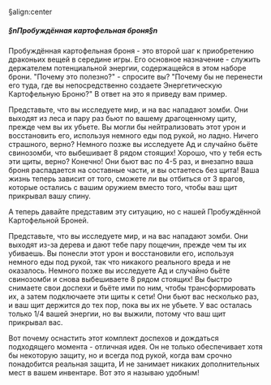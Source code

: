 §align:center
##### §nПробуждённая картофельная броня§n

Пробуждённая картофельная броня - это второй шаг к приобретению драконьих вещей в середине игры. Его основное назначение - служить держателем потенциальной энергии, содержащейся в этом наборе брони. "Почему это полезно?" - спросите вы? "Почему бы не перенести его туда, где вы непосредственно создаете Энергетическую Картофельную Броню?" В ответ на это я приведу вам пример.

Представьте, что вы исследуете мир, и на вас нападают зомби. Они выходят из леса и пару раз бьют по вашему драгоценному щиту, прежде чем вы их убьете. Вы могли бы нейтрализовать этот урон и восстановить его, используя немного еды под рукой, но ладно. Ничего страшного, верно? Немного позже вы исследуете Ад и случайно бьёте свинозомби, что выбешивает 8 рядом стоящих! Хорошо, что у тебя есть эти щиты, верно? Конечно! Они бьют вас по 4-5 раз, и внезапно ваша броня распадается на составные части, и вы остаетесь без щита! Ваша жизнь теперь зависит от того, сможете ли вы отбиться от 3 врагов, которые остались с вашим оружием вместо того, чтобы ваш щит прикрывал вашу спину.

А теперь давайте представим эту ситуацию, но с нашей Пробуждённой Картофельной Броней.

Представьте, что вы исследуете мир, и на вас нападают зомби. Они выходят из-за дерева и дают тебе пару пощечин, прежде чем ты их убиваешь. Вы понесли этот урон и восстановили его, используя немного еды под рукой, так что никакого реального вреда и не оказалось. Немного позже вы исследуете Ад и случайно бьёте свинозомби и снова выбешиваете 8 рядом стоящих! Вы быстро снимаете свои доспехи и бьёте ими по ним, чтобы трансформировать их, а затем подключаете эти щиты к сети! Они бьют вас несколько раз, и ваш щит держится до тех пор, пока вы их не убьете. У вас осталась только 1/4 вашей энергии, но вы выжили, потому что ваш щит прикрывал вас.

Вот почему оснастить этот комплект доспехов и дождаться подходящего момента - отличная идея. Он не только обеспечивает хотя бы некоторую защиту, но и всегда под рукой, когда вам срочно понадобится реальная защита, И не занимает никаких дополнительных мест в вашем инвентаре. Вот это я называю удобным!